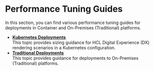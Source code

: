 # Performance Tuning Guides

In this section, you can find various performance tuning guides for deployments in Container and On-Premises (Traditional) platforms.

-   **[Kubernetes Deployments](kubernetes/index.md)**  
This topic provides sizing guidance for HCL Digital Experience (DX) rendering scenarios in a Kubernetes configuration.
-   **[Traditional Deployments](traditional_deployments.md)**  
This topic provides guidance for deployments to On-Premises (Traditional) platforms.